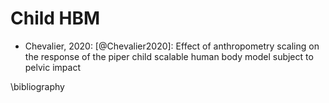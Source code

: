# Child HBM

- Chevalier, 2020: [@Chevalier2020]: Effect of anthropometry scaling on the response of the piper child scalable human body model subject to pelvic impact

\bibliography
